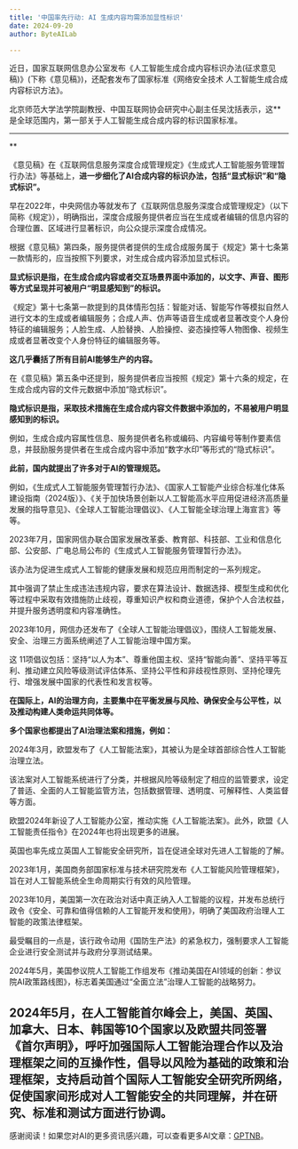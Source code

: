 ```yaml
---
title: '中国率先行动: AI 生成内容均需添加显性标识'
date: 2024-09-20
author: ByteAILab

---
```


近日，国家互联网信息办公室发布《人工智能生成合成内容标识办法(征求意见稿)》(下称《意见稿》)，还配套发布了国家标准《网络安全技术 人工智能生成合成内容标识方法》。

北京师范大学法学院副教授、中国互联网协会研究中心副主任吴沈括表示，这**是全球范围内，第一部关于人工智能生成合成内容的标识国家标准。

---
**

《意见稿》在《互联网信息服务深度合成管理规定》《生成式人工智能服务管理暂行办法》等基础上，**进一步细化了AI合成内容的标识办法，包括“显式标识”和“隐式标识”。**

早在2022年，中央网信办等就发布了《互联网信息服务深度合成管理规定》（以下简称《规定》），明确指出，深度合成服务提供者应当在生成或者编辑的信息内容的合理位置、区域进行显著标识，向公众提示深度合成情况。

根据《意见稿》第四条，服务提供者提供的生成合成服务属于《规定》第十七条第一款情形的，应当按照下列要求，对生成合成内容添加显式标识。

**显式标识是指，在生成合成内容或者交互场景界面中添加的，以文字、声音、图形等方式呈现并可被用户“明显感知到”的标识。**

《规定》第十七条第一款提到的具体情形包括：智能对话、智能写作等模拟自然人进行文本的生成或者编辑服务；合成人声、仿声等语音生成或者显著改变个人身份特征的编辑服务；人脸生成、人脸替换、人脸操控、姿态操控等人物图像、视频生成或者显著改变个人身份特征的编辑服务等。

**这几乎囊括了所有目前AI能够生产的内容。**

在《意见稿》第五条中还提到，服务提供者应当按照《规定》第十六条的规定，在生成合成内容的文件元数据中添加“隐式标识”。

**隐式标识是指，采取技术措施在生成合成内容文件数据中添加的，不易被用户明显感知到的标识。**

例如，生成合成内容属性信息、服务提供者名称或编码、内容编号等制作要素信息，并鼓励服务提供者在生成合成内容中添加“数字水印”等形式的“隐式标识”。

**此前，国内就提出了许多对于AI的管理规范。**

例如，《生成式人工智能服务管理暂行办法》、《国家人工智能产业综合标准化体系建设指南（2024版）》、《关于加快场景创新以人工智能高水平应用促进经济高质量发展的指导意见》、《全球人工智能治理倡议》、《人工智能全球治理上海宣言》等等。

2023年7月，国家网信办联合国家发展改革委、教育部、科技部、工业和信息化部、公安部、广电总局公布的《生成式人工智能服务管理暂行办法》。

该办法为促进生成式人工智能的健康发展和规范应用而制定的一系列规定。

其中强调了禁止生成违法违规内容，要求在算法设计、数据选择、模型生成和优化等过程中采取有效措施防止歧视，尊重知识产权和商业道德，保护个人合法权益，并提升服务透明度和内容准确性。

2023年10月，网信办还发布了《全球人工智能治理倡议》，围绕人工智能发展、安全、治理三方面系统阐述了人工智能治理中国方案。

这 11项倡议包括：坚持“以人为本”、尊重他国主权、坚持“智能向善”、坚持平等互利、推动建立风险等级测试评估体系、坚持公平性和非歧视性原则、坚持伦理先行、增强发展中国家的代表性和发言权等。

**在国际上，AI的治理方向，主要集中在平衡发展与风险、确保安全与公平性，以及推动构建人类命运共同体等。**

**多个国家也都提出了AI治理法案和措施，例如：**

2024年3月，欧盟发布了《人工智能法案》，其被认为是全球首部综合性人工智能治理立法。

该法案对人工智能系统进行了分类，并根据风险等级制定了相应的监管要求，设定了普适、全面的人工智能监管方法，包括数据管理、透明度、可解释性、人类监督等方面。

欧盟2024年新设了人工智能办公室，推动实施《人工智能法案》。此外，欧盟《人工智能责任指令》在2024年也将出现更多的进展。

英国也率先成立英国人工智能安全研究所，旨在促进全球对先进人工智能的了解。

2023年1月，美国商务部国家标准与技术研究院发布《人工智能风险管理框架》，旨在对人工智能系统全生命周期实行有效的风险管理。

2023年10月，美国第一次在政治对话中真正纳入人工智能的议程，并发布总统行政令《安全、可靠和值得信赖的人工智能开发和使用》，明确了美国政府治理人工智能的政策法律框架。

最受瞩目的一点是，该行政令动用《国防生产法》的紧急权力，强制要求人工智能企业进行安全测试并与政府分享测试结果。

2024年5月，美国参议院人工智能工作组发布《推动美国在AI领域的创新：参议院AI政策路线图》，标志着美国通过“全面立法”治理人工智能的战略努力。

2024年5月，在人工智能首尔峰会上，美国、英国、加拿大、日本、韩国等10个国家以及欧盟共同签署《首尔声明》，呼吁加强国际人工智能治理合作以及治理框架之间的互操作性，倡导以风险为基础的政策和治理框架，支持启动首个国际人工智能安全研究所网络，促使国家间形成对人工智能安全的共同理解，并在研究、标准和测试方面进行协调。
---
感谢阅读！如果您对AI的更多资讯感兴趣，可以查看更多AI文章：[GPTNB](https://gptnb.com)。